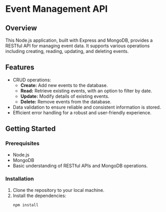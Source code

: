 # Event Management API

## Overview
This Node.js application, built with Express and MongoDB, provides a RESTful API for managing event data. It supports various operations including creating, reading, updating, and deleting events.

## Features
- CRUD operations:
  - **Create:** Add new events to the database.
  - **Read:** Retrieve existing events, with an option to filter by date.
  - **Update:** Modify details of existing events.
  - **Delete:** Remove events from the database.
- Data validation to ensure reliable and consistent information is stored.
- Efficient error handling for a robust and user-friendly experience.

## Getting Started

### Prerequisites
- Node.js
- MongoDB
- Basic understanding of RESTful APIs and MongoDB operations.

### Installation
1. Clone the repository to your local machine.
2. Install the dependencies:
   ```bash
   npm install

